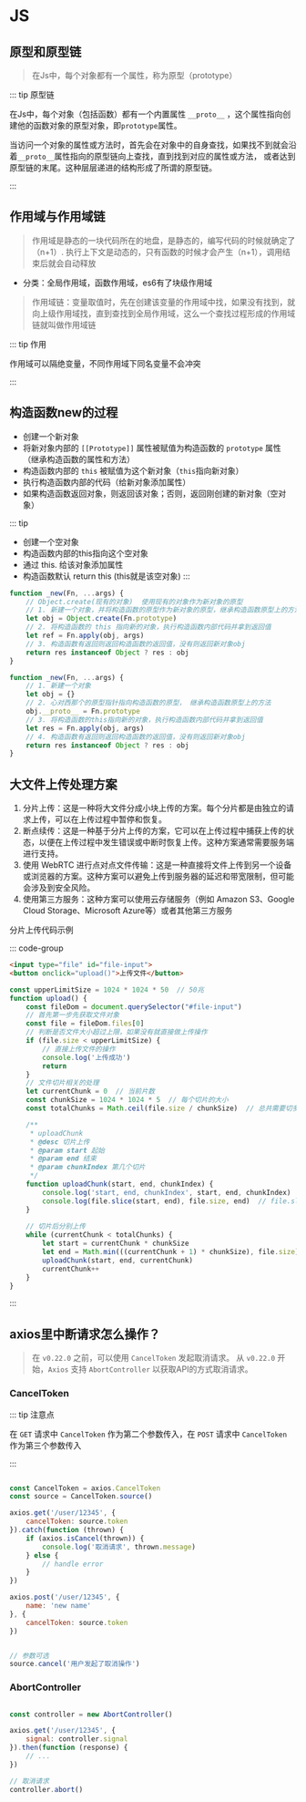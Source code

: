 # JS

## 原型和原型链
> 在Js中，每个对象都有一个属性，称为原型（prototype）

::: tip 原型链

在Js中，每个对象（包括函数）都有一个内置属性 `__proto__` ，这个属性指向创建他的函数对象的原型对象，即`prototype`属性。

当访问一个对象的属性或方法时，首先会在对象中的自身查找，如果找不到就会沿着`__proto__`属性指向的原型链向上查找，直到找到对应的属性或方法，
或者达到原型链的末尾。这种层层递进的结构形成了所谓的原型链。

:::

## 作用域与作用域链
> 作用域是静态的一块代码所在的地盘，是静态的，编写代码的时候就确定了（n+1）. 执行上下文是动态的，只有函数的时候才会产生（n+1），调用结束后就会自动释放

+ 分类：全局作用域，函数作用域，es6有了块级作用域

> 作用域链：变量取值时，先在创建该变量的作用域中找，如果没有找到，就向上级作用域找，直到查找到全局作用域，这么一个查找过程形成的作用域链就叫做作用域链

::: tip 作用

作用域可以隔绝变量，不同作用域下同名变量不会冲突

:::

## 构造函数new的过程
+ 创建一个新对象
+ 将新对象内部的 `[[Prototype]]` 属性被赋值为构造函数的 `prototype` 属性（继承构造函数的属性和方法）
+ 构造函数内部的 `this` 被赋值为这个新对象（`this`指向新对象）
+ 执行构造函数内部的代码（给新对象添加属性）
+ 如果构造函数返回对象，则返回该对象；否则，返回刚创建的新对象（空对象）

::: tip
+ 创建一个空对象
+ 构造函数内部的this指向这个空对象
+ 通过 this. 给该对象添加属性
+ 构造函数默认 return this (this就是该空对象)
:::

```js
function _new(Fn, ...args) {
    // Object.create(现有的对象)  使用现有的对象作为新对象的原型
    // 1. 新建一个对象，并将构造函数的原型作为新对象的原型，继承构造函数原型上的方法
    let obj = Object.create(Fn.prototype)
    // 2. 将构造函数的 this 指向新的对象，执行构造函数内部代码并拿到返回值
    let ref = Fn.apply(obj, args)
    // 3. 构造函数有返回则返回构造函数的返回值，没有则返回新对象obj
    return res instanceof Object ? res : obj
}
```

```js
function _new(Fn, ...args) {
    // 1. 新建一个对象
    let obj = {}
    // 2. 心对西那个的原型指针指向构造函数的原型， 继承构造函数原型上的方法
    obj.__proto__ = Fn.prototype
    // 3. 将构造函数的this指向新的对象，执行构造函数内部代码并拿到返回值
    let res = Fn.apply(obj, args)
    // 4. 构造函数有返回则返回构造函数的返回值，没有则返回新对象obj
    return res instanceof Object ? res : obj
}
```

## 大文件上传处理方案
1. 分片上传：这是一种将大文件分成小块上传的方案。每个分片都是由独立的请求上传，可以在上传过程中暂停和恢复。
2. 断点续传：这是一种基于分片上传的方案，它可以在上传过程中捕获上传的状态，以便在上传过程中发生错误或中断时恢复上传。这种方案通常需要服务端进行支持。
3. 使用 WebRTC 进行点对点文件传输：这是一种直接将文件上传到另一个设备或浏览器的方案。这种方案可以避免上传到服务器的延迟和带宽限制，但可能会涉及到安全风险。
4. 使用第三方服务：这种方案可以使用云存储服务（例如 Amazon S3、Google Cloud Storage、Microsoft Azure等）或者其他第三方服务

分片上传代码示例

::: code-group

```html
<input type="file" id="file-input">
<button onclick="upload()">上传文件</button>
```

```js
const upperLimitSize = 1024 * 1024 * 50  // 50兆
function upload() {
    const fileDom = document.querySelector("#file-input")
    // 首先第一步先获取文件对象
    const file = fileDom.files[0]
    // 判断是否文件大小超过上限，如果没有就直接做上传操作
    if (file.size < upperLimitSize) {
        // 直接上传文件的操作
        console.log('上传成功')
        return
    }
    // 文件切片相关的处理
    let currentChunk = 0  // 当前片数
    const chunkSize = 1024 * 1024 * 5  // 每个切片的大小
    const totalChunks = Math.ceil(file.size / chunkSize)  // 总共需要切多少片

    /**
     * uploadChunk
     * @desc 切片上传
     * @param start 起始
     * @param end 结束
     * @param chunkIndex 第几个切片
     */
    function uploadChunk(start, end, chunkIndex) {
        console.log('start, end, chunkIndex', start, end, chunkIndex)
        console.log(file.slice(start, end), file.size, end)  // file.slice(start, end) 这是每次需要上传的片段
    }
    
    // 切片后分别上传
    while (currentChunk < totalChunks) {
        let start = currentChunk * chunkSize
        let end = Math.min(((currentChunk + 1) * chunkSize), file.size)
        uploadChunk(start, end, currentChunk)
        currentChunk++
    }
}
```

:::


## axios里中断请求怎么操作？
> 在 `v0.22.0` 之前，可以使用 `CancelToken` 发起取消请求。
> 从 `v0.22.0` 开始，`Axios` 支持 `AbortController` 以获取API的方式取消请求。

### CancelToken

::: tip 注意点

在 `GET` 请求中 `CancelToken` 作为第二个参数传入，在 `POST` 请求中 `CancelToken` 作为第三个参数传入

:::

```js

const CancelToken = axios.CancelToken
const source = CancelToken.source()

axios.get('/user/12345', {
    cancelToken: source.token
}).catch(function (thrown) {
    if (axios.isCancel(thrown)) {
        console.log('取消请求', thrown.message)
    } else {
        // handle error
    }
})

axios.post('/user/12345', {
    name: 'new name'
}, {
    cancelToken: source.token
})


// 参数可选
source.cancel('用户发起了取消操作')

```

### AbortController
```js

const controller = new AbortController()

axios.get('/user/12345', {
    signal: controller.signal
}).then(function (response) {
    // ...
})

// 取消请求
controller.abort()

```

















